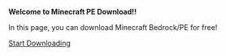 **Welcome to Minecraft PE Download!!**

In this page, you can download Minecraft Bedrock/PE for free!

[Start Downloading](mcpe/index.md/)
